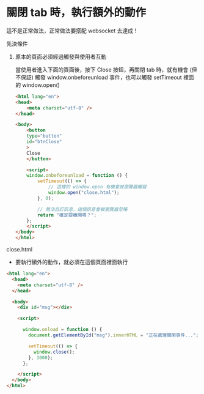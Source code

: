 # 關閉 tab 時，執行額外的動作

這不是正常做法，正常做法要搭配 websocket 去達成 !

先決條件

1. 原本的頁面必須經過觸發與使用者互動

    當使用者進入下面的頁面後，按下 Close 按鈕，再關閉 tab 時，就有機會 (但不保証) 觸發 window.onbeforeunload 事件，也可以觸發 setTimeout 裡面的 window.open()


    ```html
    <html lang="en">
    <head>
        <meta charset="utf-8" />
    </head>

    <body>
        <button
        type="button"
        id="btnClose"
        >
        Close
        </button>

        <script>
        window.onbeforeunload = function () {
            setTimeout(() => {
                // 這裡的 window.open 有機會被瀏覽器觸發
                window.open("close.html");
            }, 0);

            // 無法自訂訊息，這個訊息會被瀏覽器忽略
            return "確定要離開嗎？";
        };
        </script>
    </body>
    </html>
    ```

close.html

- 要執行額外的動作，就必須在這個頁面裡面執行

```html
<html lang="en">
  <head>
    <meta charset="utf-8" />
  </head>

  <body>
    <div id="msg"></div>

    <script>

      window.onload = function () {
        document.getElementById("msg").innerHTML = "正在處理關閉事件...";

        setTimeout(() => {
          window.close();
        }, 3000);
      };

    </script>
  </body>
</html>
```